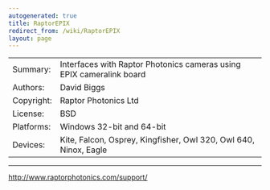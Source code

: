 ```yaml
---
autogenerated: true
title: RaptorEPIX
redirect_from: /wiki/RaptorEPIX
layout: page
---
```


|            |                                                                      |
|------------|----------------------------------------------------------------------|
| Summary:   | Interfaces with Raptor Photonics cameras using EPIX cameralink board |
| Authors:   | David Biggs                                                          |
| Copyright: | Raptor Photonics Ltd                                                 |
| License:   | BSD                                                                  |
| Platforms: | Windows 32-bit and 64-bit                                            |
| Devices:   | Kite, Falcon, Osprey, Kingfisher, Owl 320, Owl 640, Ninox, Eagle     |

------------------------------------------------------------------------

<http://www.raptorphotonics.com/support/>
